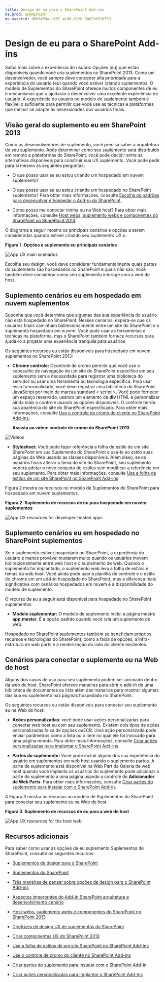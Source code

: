 ```yaml
---
title: Design de eu para o SharePoint Add-ins
ms.prod: SHAREPOINT
ms.assetid: d60f409a-b292-4c06-8128-88629091b753
---
```



# Design de eu para o SharePoint Add-ins
Saiba mais sobre a experiência do usuário Opções (eu) que estão disponíveis quando você cria suplementos no SharePoint 2013.
Como um desenvolvedor, você sempre deve conceder alta prioridade para a experiência do usuário (eu) quando você estiver criando suplementos. O modelo de Suplementos do SharePoint oferece muitos componentes de eu e mecanismos que o ajudarão a desenvolver uma excelente experiência de usuário. A experiência do usuário no modelo do suplemento também é flexível o suficiente para permitir que você use as técnicas e plataformas que melhor se adapte às necessidades dos usuários finais.
  
    
    


## Visão geral do suplemento eu em SharePoint 2013
<a name="SP15_UXdesignapps_overview"> </a>

Como os desenvolvedores de suplemento, você precisa saber a arquitetura de seu suplemento. Após determinar como seu suplemento será distribuído em remoto e plataformas do SharePoint, você pode decidir entre as alternativas disponíveis para construir sua UX suplemento. Você pode pedir para si mesmo as seguintes perguntas:
  
    
    

- O que posso usar se eu estou criando um hospedado em nuvem suplemento?
    
  
- O que posso usar se eu estou criando um hospedado no SharePoint suplemento? Para obter mais informações, consulte  [Escolha os padrões para desenvolver e hospedar o Add-in do SharePoint](choose-patterns-for-developing-and-hosting-your-sharepoint-add-in.md).
    
  
- Como posso me conectar minha eu na Web host? Para obter mais informações, consulte  [Host webs, suplemento webs e componentes do SharePoint no SharePoint 2013](host-webs-add-in-webs-and-sharepoint-components-in-sharepoint-2013.md).
    
  
O diagrama a seguir mostra os principais cenários e opções a serem consideradas quando estiver criando seu suplemento UX o.
  
    
    

**Figura 1. Opções e suplemento eu principais cenários**

  
    
    

  
    
    
![App UX main scenarios](images/AppUX_landscape.png)
  
    
    
Escolha seu design, você deve considerar fundamentalmente quais partes do suplemento são hospedados no SharePoint e quais não são. Você também deve considerar como seu suplemento interage com a web de host.
  
    
    

## Suplemento cenários eu em hospedado em nuvem suplementos
<a name="SP15_UXdesignapps_devhosted"> </a>

Suponha que você determine que algumas das sua experiência do usuário não está hospedado no SharePoint. Nesses cenários, espera-se que os usuários finais caminham bidirecionalmente entre um site do SharePoint e o suplemento hospedado em nuvem. Você pode usar as ferramentas e técnicas na plataforma, mas o SharePoint também fornece recursos para ajudá-lo a projetar uma experiência tranquila para usuários.
  
    
    
Os seguintes recursos eu estão disponíveis para hospedado em nuvem suplementos no SharePoint 2013:
  
    
    

- **Chrome controle:** Ocontrole de cromo permite que você use o cabeçalho de navegação de um site do SharePoint específico em seu suplemento sem a necessidade para registrar uma biblioteca do servidor ou usar uma ferramenta ou tecnologia específica. Para usar essa funcionalidade, você deve registrar uma biblioteca do SharePoint JavaScript por meio de marcas standard < script >. Você pode fornecer um espaço reservado, usando um elemento de **div** HTML e personalizar ainda mais o controle usando as opções disponíveis. O controle herda sua aparência do site do SharePoint especificado. Para obter mais informações, consulte [Use o controle de cromo do cliente no SharePoint Add-ins](use-the-client-chrome-control-in-sharepoint-add-ins.md).
    
   **Assista ao vídeo: controle de cromo do SharePoint 2013**

  

  
    
    
![Videos](images/mod_icon_video.png)
  
    
    

  
    
    

  
    
    
- **Stylesheet:** Você pode fazer referência a folha de estilo de um site SharePoint em sua Suplemento do SharePoint e usá-lo ao estilo suas páginas da Web usando as classes disponíveis. Além disso, se os usuários finais alterar o tema do site do SharePoint, seu suplemento poderá adotar o novo conjunto de estilos sem modificar a referência em seu suplemento. Para obter mais informações, consulte [Use a folha de estilos de um site SharePoint no SharePoint Add-ins](use-a-sharepoint-website-s-style-sheet-in-sharepoint-add-ins.md).
    
  
Figura 2 mostra os recursos no modelo de Suplementos do SharePoint para hospedado em nuvem suplementos.
  
    
    

**Figura 2. Suplemento de recursos de eu para hospedado em nuvem suplementos**

  
    
    

  
    
    
![App UX resources for developer-hosted apps](images/AppUX_devhosted.png)
  
    
    

  
    
    

  
    
    

## Suplemento cenários eu em hospedado no SharePoint suplementos
<a name="SP15_UXdesignapps_SPhosted"> </a>

Se o suplemento estiver hospedado no SharePoint, a experiência do usuário é menos provável mudarem muito quando os usuários movem bidirecionalmente entre web host e o suplemento de web. Quando o suplemento for implantado, o suplemento web leva a folha de estilos e temas da web host. Você ainda pode usar a planilha de controle e o estilo do chrome em um add-in hospedado no SharePoint, mas a diferença mais significativa com cenários hospedados em nuvem é a disponibilidade do modelo de suplemento.
  
    
    
O recurso de eu a seguir está disponível para hospedado no SharePoint suplementos:
  
    
    

- **Modelo suplementar:** O modelo de suplemento inclui a página mestre **app.master**. É a opção padrão quando você cria um suplemento de web.
    
  
Hospedado no SharePoint suplementos também se beneficiam próprios recursos e tecnologias do SharePoint, como a faixa de opções, a infra-estrutura de web parts e a renderização do lado do cliente existentes.
  
    
    

## Cenários para conectar o suplemento eu na Web de host
<a name="SP15_UXdesignapps_connectingappUX"> </a>

Alguns dos casos de uso para seu suplemento podem ser acionado dentro da web do host. SharePoint oferece maneiras para abrir o add-in de uma biblioteca de documentos ou lista além das maneiras para mostrar algumas das sua eu suplemento nas páginas hospedado no SharePoint.
  
    
    
Os seguintes recursos eu estão disponíveis para conectar seu suplemento eu na Web do host:
  
    
    

- **Ações personalizadas**: você pode usar ações personalizadas para conectar web host eu com seu suplemento. Existem dois tipos de ações personalizadas:faixa de opções ouECB. Uma ação personalizada pode enviar parâmetros como a lista ou o item no qual ele foi invocado para uma página remota. Para obter mais informações, consulte  [Criar ações personalizadas para implantar o SharePoint Add-ins](create-custom-actions-to-deploy-with-sharepoint-add-ins.md).
    
  
- **Partes do suplemento:** Você pode incluir alguns dos sua experiência do usuário em suplementos em web host usando o suplemento partes. A parte de suplemento está disponível na Web Part da Galeria de web host quando você implanta os usuários do suplemento pode adicionar a parte do suplemento a uma página usando o controle do **Adicionador de Web Parts**. Para obter mais informações, consulte [Criar partes do suplemento para instalar com o SharePoint Add-in](create-add-in-parts-to-install-with-your-sharepoint-add-in.md).
    
  
A Figura 3 mostra os recursos no modelo de Suplementos do SharePoint para conectar seu suplemento eu na Web do host.
  
    
    

**Figura 3. Suplemento de recursos de eu para a web de host**

  
    
    

  
    
    
![App UX resources for the host web](images/AppUX_hostweb.png)
  
    
    

  
    
    

  
    
    

## Recursos adicionais
<a name="SP15_UXdesignapps_addresources"> </a>

Para saber como usar as opções de eu suplemento Suplementos do SharePoint, consulte os seguintes recursos:
  
    
    

-  [Suplementos de design para o SharePoint](design-sharepoint-add-ins.md)
    
  
-  [Suplementos do SharePoint](sharepoint-add-ins.md)
    
  
-  [Três maneiras de pensar sobre opções de design para o SharePoint Add-ins](three-ways-to-think-about-design-options-for-sharepoint-add-ins.md)
    
  
-  [Aspectos importantes do Add-in SharePoint arquitetura e desenvolvimento cenário](important-aspects-of-the-sharepoint-add-in-architecture-and-development-landscap.md)
    
  
-  [Host webs, suplemento webs e componentes do SharePoint no SharePoint 2013](host-webs-add-in-webs-and-sharepoint-components-in-sharepoint-2013.md)
    
  
-  [Diretrizes de design UX de suplementos do SharePoint](sharepoint-add-ins-ux-design-guidelines.md)
    
  
-  [Criar componentes UX do SharePoint 2013](create-ux-components-in-sharepoint-2013.md)
    
  
-  [Use a folha de estilos de um site SharePoint no SharePoint Add-ins](use-a-sharepoint-website-s-style-sheet-in-sharepoint-add-ins.md)
    
  
-  [Use o controle de cromo do cliente no SharePoint Add-ins](use-the-client-chrome-control-in-sharepoint-add-ins.md)
    
  
-  [Criar partes do suplemento para instalar com o SharePoint Add-in](create-add-in-parts-to-install-with-your-sharepoint-add-in.md)
    
  
-  [Criar ações personalizadas para implantar o SharePoint Add-ins](create-custom-actions-to-deploy-with-sharepoint-add-ins.md)
    
  

